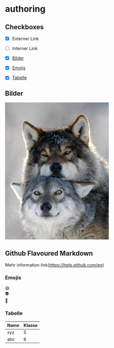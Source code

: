 # authoring


## Checkboxes
- [x] Externer Link
- [ ] Interner Link
- [x] [Bilder](#bilder)
- [x] [Emojis](#emojis)
- [x] [Tabelle](#tabelle)



## Bilder
![Wolf](un-couple-de-loups-alpha.jpg)

## Github Flavoured Markdown





Mehr information link(https://help.github.com/en)


### Emojis

:smile:   
:alien:    
🐺

### Tabelle
| Name| Klasse |
| -----| --- |
| xyz | 5|
| abc| 6 |


